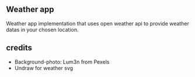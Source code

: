 ## Weather app
Weather app implementation that uses open weather api to provide weather datas in your chosen location.
  
## credits 
- Background-photo: Lum3n from Pexels
- Undraw for weather svg